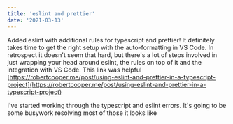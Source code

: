 ```yaml
---
title: 'eslint and prettier'
date: '2021-03-13'
---
```


Added eslint with additional rules for typescript and prettier! It definitely takes time to get the right setup with the auto-formatting in VS Code. In retrospect it doesn't seem that hard, but there's a lot of steps involved in just wrapping your head around eslint, the rules on top of it and the integration with VS Code. This link was helpful [https://robertcooper.me/post/using-eslint-and-prettier-in-a-typescript-project](https://robertcooper.me/post/using-eslint-and-prettier-in-a-typescript-project)

I've started working through the typescript and eslint errors. It's going to be some busywork resolving most of those it looks like
